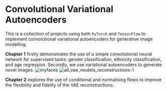 # Convolutional Variational Autoencoders

This is a collection of projects using both `PyTorch` and `TensorFlow` to implement convolutional variational autoencoders for generative image modelling.

**Chapter 1** firstly demonstrates the use of a simple convolutional neural network for supervised tasks: gender classification, ethnicity classification, and age regression. Secondly, we use variational autoencoders to generate novel images.
![myfaces](https://user-images.githubusercontent.com/79708390/229932467-587beba8-9e70-40dc-a48f-2f1135778927.png)
![all_vae_models_reconstructions-1](https://user-images.githubusercontent.com/79708390/229934163-b6b4dfa9-c1e5-4214-9976-c6f49f9e4cd5.png)

**Chapter 2** explores the use of conditional and normalising flows to improve the flexibility and fidelity of the VAE reconstructions.
